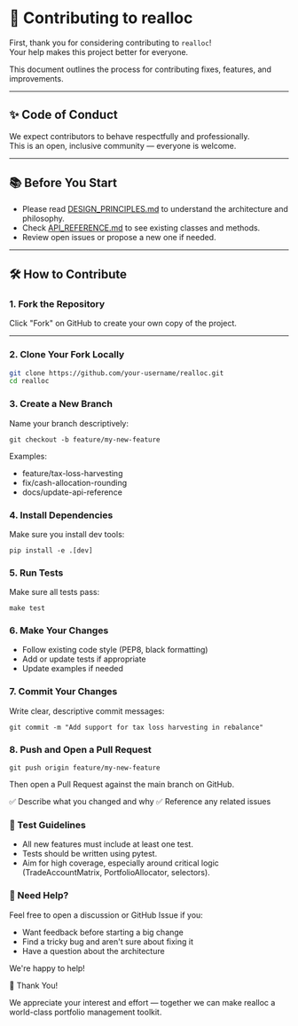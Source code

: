 # 🙌 Contributing to realloc

First, thank you for considering contributing to `realloc`!  
Your help makes this project better for everyone.

This document outlines the process for contributing fixes, features, and improvements.

---

## ✨ Code of Conduct

We expect contributors to behave respectfully and professionally.  
This is an open, inclusive community — everyone is welcome.

---

## 📚 Before You Start

- Please read [DESIGN_PRINCIPLES.md](DESIGN_PRINCIPLES.md) to understand the architecture and philosophy.
- Check [API_REFERENCE.md](API_REFERENCE.md) to see existing classes and methods.
- Review open issues or propose a new one if needed.

---

## 🛠 How to Contribute

### 1. Fork the Repository

Click "Fork" on GitHub to create your own copy of the project.

---

### 2. Clone Your Fork Locally

```bash
git clone https://github.com/your-username/realloc.git
cd realloc
```

### 3. Create a New Branch
Name your branch descriptively:

`git checkout -b feature/my-new-feature`

Examples:
* feature/tax-loss-harvesting
* fix/cash-allocation-rounding
* docs/update-api-reference

### 4. Install Dependencies
Make sure you install dev tools:

`pip install -e .[dev]`

### 5. Run Tests
Make sure all tests pass:

`make test`

### 6. Make Your Changes
* Follow existing code style (PEP8, black formatting)
* Add or update tests if appropriate
* Update examples if needed

### 7. Commit Your Changes
Write clear, descriptive commit messages:

`git commit -m "Add support for tax loss harvesting in rebalance"`

### 8. Push and Open a Pull Request
`git push origin feature/my-new-feature`

Then open a Pull Request against the main branch on GitHub.

✅ Describe what you changed and why
✅ Reference any related issues

### 🧪 Test Guidelines

* All new features must include at least one test.
* Tests should be written using pytest.
* Aim for high coverage, especially around critical logic (TradeAccountMatrix, PortfolioAllocator, selectors).

### 💬 Need Help?

Feel free to open a discussion or GitHub Issue if you:

* Want feedback before starting a big change
* Find a tricky bug and aren't sure about fixing it
* Have a question about the architecture 

We're happy to help!

🚀 Thank You!

We appreciate your interest and effort — together we can make realloc a world-class portfolio management toolkit.